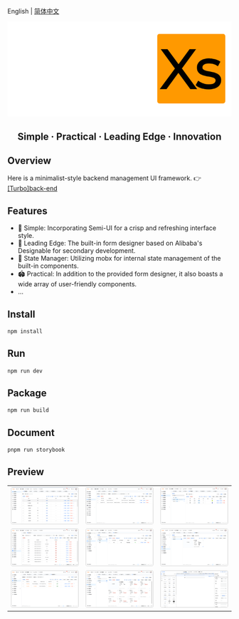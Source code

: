 English | [简体中文](./README.md)

<img src="./docs/logo.png" >

<h2 align="center">Simple · Practical · Leading Edge · Innovation</h2>

## Overview

Here is a minimalist-style backend management UI framework.
👉[[Turbo]back-end](https://github.com/ClearXs/Turbo.git)

## Features

- 👊 Simple: Incorporating Semi-UI for a crisp and refreshing interface style.
- 💢 Leading Edge: The built-in form designer based on Alibaba's Designable for secondary development.
- 🥮 State Manager: Utilizing mobx for internal state management of the built-in components.
- 🏟 Practical: In addition to the provided form designer, it also boasts a wide array of user-friendly components.
- ...

## Install

```bash
npm install
```

## Run

```bash
npm run dev
```

## Package

```bash
npm run build
```

## Document

```bash
pnpm run storybook
```

## Preview

<table>
    <tr>
        <td><img src="./docs/docs/images/preview1.png" alt="preview1"/></td>
        <td><img src="./docs/docs/images/preview2.png" alt="preview2"/></td>
        <td><img src="./docs/docs/images/preview3.png" alt="preview3"/></td>
    </tr>
    <tr>
        <td><img src="./docs/docs/images/preview4.png" alt="preview4"/></td>
        <td><img src="./docs/docs/images/preview5.png" alt="preview5"/></td>
        <td><img src="./docs/docs/images/preview6.png" alt="preview6"/></td>
    </tr>
    <tr>
        <td><img src="./docs/docs/images/preview7.png" alt="preview7"/></td>
        <td><img src="./docs/docs/images/preview8.png" alt="preview8"/></td>
        <td><img src="./docs/docs/images/preview9.png" alt="preview9"/></td>
    </tr>
</table>
